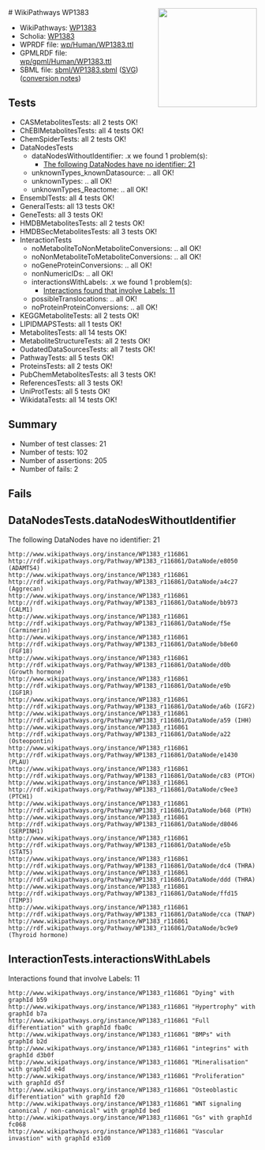 <img style="float: right; width: 200px" src="../logo.png" />
# WikiPathways WP1383

* WikiPathways: [WP1383](https://identifiers.org/wikipathways:WP1383)
* Scholia: [WP1383](https://scholia.toolforge.org/wikipathways/WP1383)
* WPRDF file: [wp/Human/WP1383.ttl](../wp/Human/WP1383.ttl)
* GPMLRDF file: [wp/gpml/Human/WP1383.ttl](../wp/gpml/Human/WP1383.ttl)
* SBML file: [sbml/WP1383.sbml](../sbml/WP1383.sbml) ([SVG](../sbml/WP1383.svg)) ([conversion notes](../sbml/WP1383.txt))

## Tests
* CASMetabolitesTests: all 2 tests OK!
* ChEBIMetabolitesTests: all 4 tests OK!
* ChemSpiderTests: all 2 tests OK!
* DataNodesTests
    * dataNodesWithoutIdentifier: .x we found 1 problem(s):
        * [The following DataNodes have no identifier: 21](#8792c4b0)
    * unknownTypes_knownDatasource: .. all OK!
    * unknownTypes: .. all OK!
    * unknownTypes_Reactome: .. all OK!
* EnsemblTests: all 4 tests OK!
* GeneralTests: all 13 tests OK!
* GeneTests: all 3 tests OK!
* HMDBMetabolitesTests: all 2 tests OK!
* HMDBSecMetabolitesTests: all 3 tests OK!
* InteractionTests
    * noMetaboliteToNonMetaboliteConversions: .. all OK!
    * noNonMetaboliteToMetaboliteConversions: .. all OK!
    * noGeneProteinConversions: .. all OK!
    * nonNumericIDs: .. all OK!
    * interactionsWithLabels: .x we found 1 problem(s):
        * [Interactions found that involve Labels: 11](#fe97a8b9)
    * possibleTranslocations: .. all OK!
    * noProteinProteinConversions: .. all OK!
* KEGGMetaboliteTests: all 2 tests OK!
* LIPIDMAPSTests: all 1 tests OK!
* MetabolitesTests: all 14 tests OK!
* MetaboliteStructureTests: all 2 tests OK!
* OudatedDataSourcesTests: all 7 tests OK!
* PathwayTests: all 5 tests OK!
* ProteinsTests: all 2 tests OK!
* PubChemMetabolitesTests: all 3 tests OK!
* ReferencesTests: all 3 tests OK!
* UniProtTests: all 5 tests OK!
* WikidataTests: all 14 tests OK!


## Summary

* Number of test classes: 21
* Number of tests: 102
* Number of assertions: 205
* Number of fails: 2

## Fails

<a name="8792c4b0" />

## DataNodesTests.dataNodesWithoutIdentifier

The following DataNodes have no identifier: 21
```
http://www.wikipathways.org/instance/WP1383_r116861 http://rdf.wikipathways.org/Pathway/WP1383_r116861/DataNode/e8050 (ADAMTS4)
http://www.wikipathways.org/instance/WP1383_r116861 http://rdf.wikipathways.org/Pathway/WP1383_r116861/DataNode/a4c27 (Aggrecan)
http://www.wikipathways.org/instance/WP1383_r116861 http://rdf.wikipathways.org/Pathway/WP1383_r116861/DataNode/bb973 (CALM1)
http://www.wikipathways.org/instance/WP1383_r116861 http://rdf.wikipathways.org/Pathway/WP1383_r116861/DataNode/f5e (Carminerin)
http://www.wikipathways.org/instance/WP1383_r116861 http://rdf.wikipathways.org/Pathway/WP1383_r116861/DataNode/b8e60 (FGF18)
http://www.wikipathways.org/instance/WP1383_r116861 http://rdf.wikipathways.org/Pathway/WP1383_r116861/DataNode/d0b (Growth hormone)
http://www.wikipathways.org/instance/WP1383_r116861 http://rdf.wikipathways.org/Pathway/WP1383_r116861/DataNode/e9b (IGF1R)
http://www.wikipathways.org/instance/WP1383_r116861 http://rdf.wikipathways.org/Pathway/WP1383_r116861/DataNode/a6b (IGF2)
http://www.wikipathways.org/instance/WP1383_r116861 http://rdf.wikipathways.org/Pathway/WP1383_r116861/DataNode/a59 (IHH)
http://www.wikipathways.org/instance/WP1383_r116861 http://rdf.wikipathways.org/Pathway/WP1383_r116861/DataNode/a22 (Osteopontin)
http://www.wikipathways.org/instance/WP1383_r116861 http://rdf.wikipathways.org/Pathway/WP1383_r116861/DataNode/e1430 (PLAU)
http://www.wikipathways.org/instance/WP1383_r116861 http://rdf.wikipathways.org/Pathway/WP1383_r116861/DataNode/c83 (PTCH)
http://www.wikipathways.org/instance/WP1383_r116861 http://rdf.wikipathways.org/Pathway/WP1383_r116861/DataNode/c9ee3 (PTCH1)
http://www.wikipathways.org/instance/WP1383_r116861 http://rdf.wikipathways.org/Pathway/WP1383_r116861/DataNode/b68 (PTH)
http://www.wikipathways.org/instance/WP1383_r116861 http://rdf.wikipathways.org/Pathway/WP1383_r116861/DataNode/d8046 (SERPINH1)
http://www.wikipathways.org/instance/WP1383_r116861 http://rdf.wikipathways.org/Pathway/WP1383_r116861/DataNode/e5b (STAT5)
http://www.wikipathways.org/instance/WP1383_r116861 http://rdf.wikipathways.org/Pathway/WP1383_r116861/DataNode/dc4 (THRA)
http://www.wikipathways.org/instance/WP1383_r116861 http://rdf.wikipathways.org/Pathway/WP1383_r116861/DataNode/ddd (THRA)
http://www.wikipathways.org/instance/WP1383_r116861 http://rdf.wikipathways.org/Pathway/WP1383_r116861/DataNode/ffd15 (TIMP3)
http://www.wikipathways.org/instance/WP1383_r116861 http://rdf.wikipathways.org/Pathway/WP1383_r116861/DataNode/cca (TNAP)
http://www.wikipathways.org/instance/WP1383_r116861 http://rdf.wikipathways.org/Pathway/WP1383_r116861/DataNode/bc9e9 (Thyroid hormone)
```

<a name="fe97a8b9" />

## InteractionTests.interactionsWithLabels

Interactions found that involve Labels: 11
```
http://www.wikipathways.org/instance/WP1383_r116861 "Dying" with graphId b59
http://www.wikipathways.org/instance/WP1383_r116861 "Hypertrophy" with graphId b7a
http://www.wikipathways.org/instance/WP1383_r116861 "Full differentiation" with graphId fba0c
http://www.wikipathways.org/instance/WP1383_r116861 "BMPs" with graphId b2d
http://www.wikipathways.org/instance/WP1383_r116861 "integrins" with graphId d3b0f
http://www.wikipathways.org/instance/WP1383_r116861 "Mineralisation" with graphId e4d
http://www.wikipathways.org/instance/WP1383_r116861 "Proliferation" with graphId d5f
http://www.wikipathways.org/instance/WP1383_r116861 "Osteoblastic
differentiation" with graphId f20
http://www.wikipathways.org/instance/WP1383_r116861 "WNT signaling
canonical / non-canonical" with graphId bed
http://www.wikipathways.org/instance/WP1383_r116861 "Gs" with graphId fc068
http://www.wikipathways.org/instance/WP1383_r116861 "Vascular invastion" with graphId e31d0
```

